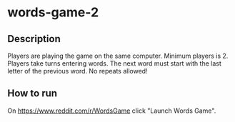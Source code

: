 # words-game-2

## Description

Players are playing the game on the same computer. Minimum players is 2. Players take turns entering words. The next word must start with the last letter of the previous word. No repeats allowed!

## How to run

On https://www.reddit.com/r/WordsGame click "Launch Words Game".
